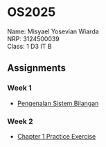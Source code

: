 # OS2025
Name: Misyael Yosevian Wiarda <br>
NRP: 3124500039 <br>
Class: 1 D3 IT B <br>

## Assignments
### Week 1
- [Pengenalan Sistem Bilangan](https://github.com/yosmisyael/SisOp-2025/blob/main/week_1-pengenalan_sistem_bilangan.md)
### Week 2
- [Chapter 1 Practice Exercise](https://github.com/yosmisyael/SisOp-2025/blob/main/chapter1-practice-exercise.md)
